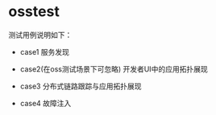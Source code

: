 # osstest
测试用例说明如下：

- case1 
服务发现

- case2(在oss测试场景下可忽略)
开发者UI中的应用拓扑展现

- case3
分布式链路跟踪与应用拓扑展现

- case4
故障注入
